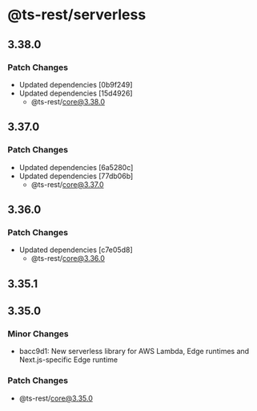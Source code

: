 # @ts-rest/serverless

## 3.38.0

### Patch Changes

- Updated dependencies [0b9f249]
- Updated dependencies [15d4926]
  - @ts-rest/core@3.38.0

## 3.37.0

### Patch Changes

- Updated dependencies [6a5280c]
- Updated dependencies [77db06b]
  - @ts-rest/core@3.37.0

## 3.36.0

### Patch Changes

- Updated dependencies [c7e05d8]
  - @ts-rest/core@3.36.0

## 3.35.1

## 3.35.0

### Minor Changes

- bacc9d1: New serverless library for AWS Lambda, Edge runtimes and Next.js-specific Edge runtime

### Patch Changes

- @ts-rest/core@3.35.0
